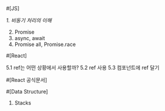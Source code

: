 #[JS]

<em>1. 비동기 처리의 이해</em>

2.  Promise
3.  async, await
4.  Promise all, Promise.race

#[React]

5.1 ref는 어떤 상황에서 사용할까?
5.2 ref 사용
5.3 컴포넌트에 ref 달기

#[React 공식문서]

#[Data Structure]

1.  Stacks
